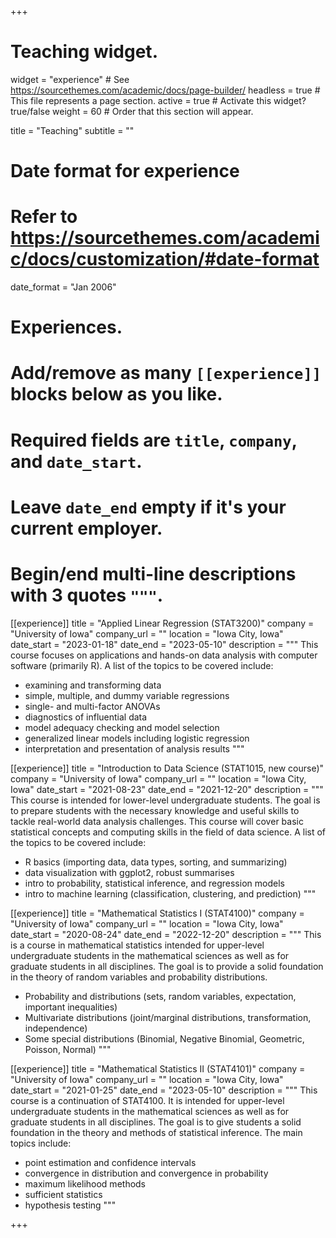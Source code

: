 +++
# Teaching widget.
widget = "experience"  # See https://sourcethemes.com/academic/docs/page-builder/
headless = true  # This file represents a page section.
active = true  # Activate this widget? true/false
weight = 60  # Order that this section will appear.

title = "Teaching"
subtitle = ""

# Date format for experience
#   Refer to https://sourcethemes.com/academic/docs/customization/#date-format
date_format = "Jan 2006"

# Experiences.
#   Add/remove as many `[[experience]]` blocks below as you like.
#   Required fields are `title`, `company`, and `date_start`.
#   Leave `date_end` empty if it's your current employer.
#   Begin/end multi-line descriptions with 3 quotes `"""`.

[[experience]]
  title = "Applied Linear Regression (STAT3200)"
  company = "University of Iowa"
  company_url = ""
  location = "Iowa City, Iowa"
  date_start = "2023-01-18"
  date_end = "2023-05-10"
  description = """
  This course focuses on applications and hands-on data analysis with computer software (primarily R). A list of the topics to be covered include:
  * examining and transforming data
  * simple, multiple, and dummy variable regressions
  * single- and multi-factor ANOVAs
  * diagnostics of influential data
  * model adequacy checking and model selection
  * generalized linear models including logistic regression
  * interpretation and presentation of analysis results
  """



[[experience]]
  title = "Introduction to Data Science (STAT1015, new course)"
  company = "University of Iowa"
  company_url = ""
  location = "Iowa City, Iowa"
  date_start = "2021-08-23"
  date_end = "2021-12-20"
  description = """
  This course is intended for lower-level undergraduate students. The goal is to prepare students with the necessary knowledge and useful skills to tackle real-world data analysis challenges. This course will cover basic statistical concepts and computing skills in the field of data science. A list of the topics to be covered include:
  
  * R basics (importing data, data types, sorting, and summarizing)
  * data visualization with ggplot2, robust summarises
  * intro to probability, statistical inference, and regression models
  * intro to machine learning (classification, clustering, and prediction)
  """
  

[[experience]]
  title = "Mathematical Statistics I (STAT4100)"
  company = "University of Iowa"
  company_url = ""
  location = "Iowa City, Iowa"
  date_start = "2020-08-24"
  date_end = "2022-12-20"
  description = """
  This is a course in mathematical statistics intended for upper-level undergraduate students
  in the mathematical sciences as well as for graduate students in all disciplines. The goal is
  to provide a solid foundation in the theory of random variables and probability distributions.
  
  * Probability and distributions (sets, random variables, expectation, important inequalities)
  * Multivariate distributions (joint/marginal distributions, transformation, independence)
  * Some special distributions (Binomial, Negative Binomial, Geometric, Poisson, Normal)
  """
  
  [[experience]]
  title = "Mathematical Statistics II (STAT4101)"
  company = "University of Iowa"
  company_url = ""
  location = "Iowa City, Iowa"
  date_start = "2021-01-25"
  date_end = "2023-05-10"
  description = """
  This course is a continuation of STAT4100. It is intended for upper-level undergraduate students in the mathematical sciences 
  as well as for graduate students in all disciplines. The goal is to give students a solid foundation in the theory and methods of statistical inference. 
  The main topics include:
  
  * point estimation and confidence intervals
  * convergence in distribution and convergence in probability 
  * maximum likelihood methods
  * sufficient statistics
  * hypothesis testing
  """

+++
